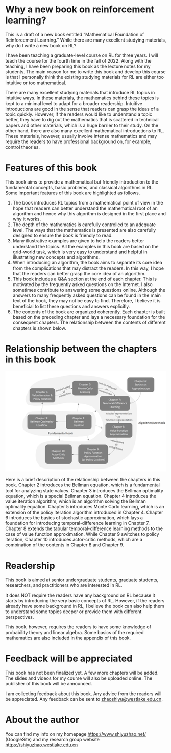 # Why a new book on reinforcement learning?

This is a draft of a new book entitled “Mathematical Foundation of Reinforcement Learning.” While there are many excellent studying materials, why do I write a new book on RL?

I have been teaching a graduate-level course on RL for three years. I will teach the course for the fourth time in the fall of 2022. Along with the teaching, I have been preparing this book as the lecture notes for my students. The main reason for me to write this book and develop this course is that I personally think the existing studying materials for RL are either too intuitive or too mathematical.

There are many excellent studying materials that introduce RL topics in intuitive ways. In these materials, the mathematics behind these topics is kept to a minimal level to adapt for a broader readership. Intuitive introductions are good in the sense that readers can grasp the ideas of a topic quickly. However, if the readers would like to understand a topic better, they have to dig out the mathematics that is scattered in technical papers and other materials, which is a huge barrier to their study. On the other hand, there are also many excellent mathematical introductions to RL. These materials, however, usually involve intense mathematics and may require the readers to have professional background on, for example, control theories.

# Features of this book

This book aims to provide a mathematical but friendly introduction to the fundamental concepts, basic problems, and classical algorithms in RL. Some important features of this book are highlighted as follows.

1. The book introduces RL topics from a mathematical point of view in the hope that readers can better understand the mathematical root of an algorithm and hence why this algorithm is designed in the first place and why it works.
2. The depth of the mathematics is carefully controlled to an adequate level. The ways that the mathematics is presented are also carefully designed to ensure the book is friendly to read.
3. Many illustrative examples are given to help the readers better understand the topics. All the examples in this book are based on the grid-world task, which is very easy to understand and helpful in illustrating new concepts and algorithms.
4. When introducing an algorithm, the book aims to separate its core idea from the complications that may distract the readers. In this way, I hope that the readers can better grasp the core idea of an algorithm.
5. This book includes a Q&A section at the end of each chapter. This is motivated by the frequently asked questions on the Internet. I also sometimes contribute to answering some questions online. Although the answers to many frequently asked questions can be found in the main text of the book, they may not be easy to find. Therefore, I believe it is beneficial to list these questions and answers explicitly.
6. The contents of the book are organized coherently. Each chapter is built based on the preceding chapter and lays a necessary foundation for the consequent chapters. The relationship between the contents of different chapters is shown below.

# Relationship between the chapters in this book

![An illustration of the relationship between the contents in different chapters. If the figure is not displayed correctly, you can find the figure in the preface of this book.](./Figure_chapterRelationship.png)

Here is a brief description of the relationship between the chapters in this book. Chapter 2 introduces the Bellman equation, which is a fundamental tool for analyzing state values. Chapter 3 introduces the Bellman optimality equation, which is a special Bellman equation. Chapter 4 introduces the value iteration algorithm, which is an algorithm solving the Bellman optimality equation. Chapter 5 introduces Monte Carlo learning, which is an extension of the policy iteration algorithm introduced in Chapter 4. Chapter 6 introduces the basics of stochastic approximation, which lays a foundation for introducing temporal-difference learning in Chapter 7. Chapter 8 extends the tabular temporal-difference learning methods to the case of value function approximation. While Chapter 9 switches to policy iteration, Chapter 10 introduces actor-critic methods, which are a combination of the contents in Chapter 8 and Chapter 9.


# Readership
This book is aimed at senior undergraduate students, graduate students, researchers, and practitioners who are interested in RL. 

It does NOT require the readers have any background on RL because it starts by introducing the very basic concepts of RL. However, if the readers already have some background in RL, I believe the book can also help them to understand some topics deeper or provide them with different perspectives. 

This book, however, requires the readers to have some knowledge of probability theory and linear algebra. Some basics of the required mathematics are also included in the appendix of this book.

# Feedback will be appreciated
This book has not been finalized yet. A few more chapters will be added. The slides and videos for my course will also be uploaded online. The publisher of this book will be announced. 

I am collecting feedback about this book. Any advice from the readers will be appreciated. Any feedback can be sent to zhaoshiyu@westlake.edu.cn.

# About the author
You can find my info on my homepage https://www.shiyuzhao.net/ (GoogleSite) and my research group website https://shiyuzhao.westlake.edu.cn

